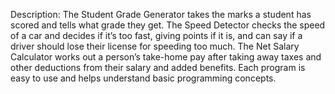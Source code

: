 Description:
The Student Grade Generator takes the marks a student has scored and tells what grade they get. 
The Speed Detector checks the speed of a car and decides if it’s too fast, giving points if it is, and can say if a driver should lose their license for speeding too much. 
The Net Salary Calculator works out a person’s take-home pay after taking away taxes and other deductions from their salary and added benefits. 
Each program is easy to use and helps understand basic programming concepts.
